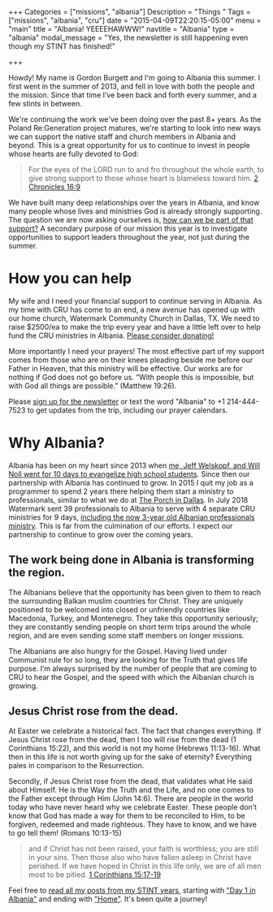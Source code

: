 +++
Categories = ["missions", "albania"]
Description = "Things "
Tags = ["missions", "albania", "cru"]
date = "2015-04-09T22:20:15-05:00"
menu = "main"
title = "Albania!  YEEEEHAWWW!"
navtitle = "Albania"
type = "albania"
modal_message = "Yes, the newsletter is still happening even though my STINT has finished!"

+++

Howdy!  My name is Gordon Burgett and I'm going to Albania this summer.  I first
went in the summer of 2013, and fell in love with both the people and the mission.
Since that time I’ve been back and forth every summer, and a few stints in between.

We're continuing the work we've been doing over the past 8+ years.
As the Poland Re:Generation project matures, we're starting to look into new ways
we can support the native staff and church members in Albania and beyond.  This
is a great opportunity for us to continue to invest in people whose hearts are
fully devoted to God:

> For the eyes of the LORD run to and fro throughout the whole earth, to give
> strong support to those whose heart is blameless toward him.
> <span class="source"><a href="http://biblehub.com/esv/2_chronicles/16-9.htm">2 Chronicles 16:9</a></span>

We have built many deep relationships over the years in Albania, and know many
people whose lives and ministries God is already strongly supporting.  The question
we are now asking ourselves is, [how can we be part of that support?](https://www.teamalbania.org/blog/2019-02-25-the-plus-in-albania-plus)  A secondary purpose of our mission this year
is to investigate opportunities to support leaders throughout the year, not just
during the summer.

# How you can help

My wife and I need your financial support to continue serving in Albania.  As my
time with CRU has come to an end, a new avenue has opened up with our home church,
Watermark Community Church in Dallas, TX.  We need to raise $2500/ea to make the
trip every year and have a little left over to help fund the CRU ministries in
Albania.  [Please consider donating!](https://fcsmnstry.io/oc7/k0hmzWjwXl)

More importantly I need your prayers!  The most effective part of my support comes
from those who are on their knees pleading beside me before our Father in Heaven,
that this ministry will be effective.  Our works are for nothing if God does not
go before us.  “With people this is impossible, but with God all things are possible.”
(Matthew 19:26).

Please [sign up for the newsletter](https://gordonburgett.us11.list-manage.com/subscribe/post?u=fbcbfba66020e12dd41b9cf1b&amp;id=4a0067c925)
or text the word "Albania" to +1 214-444-7523 to get updates from the trip, including
our prayer calendars. 

# Why Albania?

Albania has been on my heart since 2013 when [me, Jeff Welskopf, and Will Noll went for 10 days to evangelize high school students](/albania/2013/).  Since then our partnership with Albania has continued to grow.  In 2015 I quit my job as a programmer to spend 2 years there helping them start a ministry to professionals, similar to what we do at [The Porch in Dallas](http://www.theporchdallas.com).  In July 2018 Watermark sent 39 professionals to Albania to serve with 4 separate CRU ministries for 9 days, [including the now 3-year old Albanian professionals ministry](/albania/2018/).  This is far from the culmination of our efforts.  I expect our partnership to continue to grow over the coming years.

## The work being done in Albania is transforming the region.

The Albanians believe that the opportunity has been given to them to reach the surrounding Balkan muslim countries for Christ.  They are uniquely positioned to be welcomed into closed or unfriendly countries like Macedonia, Turkey, and Montenegro.  They take this opportunity seriously; they are constantly sending people on short term trips around the whole region, and are even sending some staff members on longer missions.

The Albanians are also hungry for the Gospel.  Having lived under Communist rule for so long, they are looking for the Truth that gives life purpose.  I’m always surprised by the number of people that are coming to CRU to hear the Gospel, and the speed with which the Albanian church is growing.

## Jesus Christ rose from the dead.

At Easter we celebrate a historical fact.  The fact that changes everything.  If Jesus Christ rose from the dead, then I too will rise from the dead (1 Corinthians 15:22), and this world is not my home (Hebrews 11:13-16).  What then in this life is not worth giving up for the sake of eternity?  Everything pales in comparison to the Resurrection.  

Secondly, if Jesus Christ rose from the dead, that validates what He said about Himself.  He is the Way the Truth and the Life, and no one comes to the Father except through Him (John 14:6).  There are people in the world today who have never heard why we celebrate Easter.  These people don’t know that God has made a way for them to be reconciled to Him, to be forgiven, redeemed and made righteous.  They have to know, and we have to go tell them! (Romans 10:13-15)  

> and if Christ has not been raised, your faith is worthless; you are still in your sins. Then those also who have fallen asleep in Christ have perished. If we have hoped in Christ in this life only, we are of all men most to be pitied.  [1 Corinthians 15:17-19](https://www.biblegateway.com/passage/?search=1+Corinthians+15)

Feel free to [read all my posts from my STINT years](/post/), starting with ["Day 1 in Albania"](/post/2015/09_day-1-in-albania/) and ending with ["Home"](/post/2017/07_home/).  It's been quite a journey!
